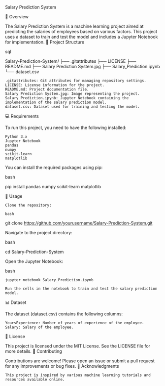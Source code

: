 Salary Prediction System

🚀 Overview

The Salary Prediction System is a machine learning project aimed at predicting the salaries of employees based on various factors. This project uses a dataset to train and test the model and includes a Jupyter Notebook for implementation.
📁 Project Structure

sql

Salary-Prediction-System/
├── .gitattributes
├── LICENSE
├── README.md
├── Salary Prediction System.jpg
├── Salary_Prediction.ipynb
└── dataset.csv

    .gitattributes: Git attributes for managing repository settings.
    LICENSE: License information for the project.
    README.md: Project documentation file.
    Salary Prediction System.jpg: Image representing the project.
    Salary_Prediction.ipynb: Jupyter Notebook containing the implementation of the salary prediction model.
    dataset.csv: Dataset used for training and testing the model.

💻 Requirements

To run this project, you need to have the following installed:

    Python 3.x
    Jupyter Notebook
    pandas
    numpy
    scikit-learn
    matplotlib

You can install the required packages using pip:

bash

pip install pandas numpy scikit-learn matplotlib

📖 Usage

    Clone the repository:

    bash

git clone https://github.com/yourusername/Salary-Prediction-System.git

Navigate to the project directory:

bash

cd Salary-Prediction-System

Open the Jupyter Notebook:

bash

    jupyter notebook Salary_Prediction.ipynb

    Run the cells in the notebook to train and test the salary prediction model.

📊 Dataset

The dataset (dataset.csv) contains the following columns:

    YearsExperience: Number of years of experience of the employee.
    Salary: Salary of the employee.

📜 License

This project is licensed under the MIT License. See the LICENSE file for more details.
🤝 Contributing

Contributions are welcome! Please open an issue or submit a pull request for any improvements or bug fixes.
🙏 Acknowledgments

    This project is inspired by various machine learning tutorials and resources available online.
